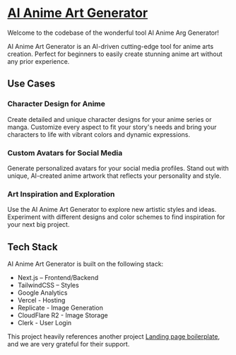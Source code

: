 # [AI Anime Art Generator](https://aianimeartgenerator.com)

Welcome to the codebase of the wonderful tool AI Anime Arg Generator!

AI Anime Art Generator is an AI-driven cutting-edge tool for anime arts creation. Perfect for beginners to easily create stunning anime art without any prior experience.

## Use Cases

### Character Design for Anime

Create detailed and unique character designs for your anime series or manga. Customize every aspect to fit your story's needs and bring your characters to life with vibrant colors and dynamic expressions.

### Custom Avatars for Social Media

Generate personalized avatars for your social media profiles. Stand out with unique, AI-created anime artwork that reflects your personality and style.

### Art Inspiration and Exploration

Use the AI Anime Art Generator to explore new artistic styles and ideas. Experiment with different designs and color schemes to find inspiration for your next big project.

## Tech Stack

AI Anime Art Generator is built on the following stack:

- Next.js – Frontend/Backend
- TailwindCSS – Styles
- Google Analytics
- Vercel - Hosting
- Replicate - Image Generation
- CloudFlare R2 - Image Storage
- Clerk - User Login

This project heavily references another project [Landing page boilerplate](https://landingpage.weijunext.com/), and we are very grateful for their support.

